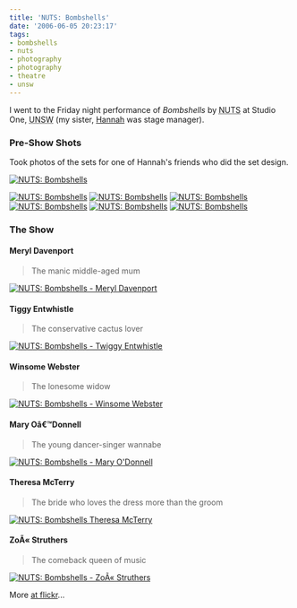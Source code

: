 ```yaml
---
title: 'NUTS: Bombshells'
date: '2006-06-05 20:23:17'
tags:
- bombshells
- nuts
- photography
- photography
- theatre
- unsw
---
```


I went to the Friday night performance of <em>Bombshells</em> by <acronym title="NewSouth University Theatre Society">NUTS</acronym> at Studio One, <acronym title="University of New South Wales">UNSW</acronym> (my sister, <a href="http://flickr.com/photos/jufemaiz/tags/hannah/">Hannah</a> was stage manager).
<h3>Pre-Show Shots</h3>
Took photos of the sets for one of Hannah's friends who did the set design.

<a href="http://flickr.com/photos/jufemaiz/159054852/"><img alt="NUTS: Bombshells" src="http://static.flickr.com/45/159054852_f48197477e.jpg" /></a>

<a href="http://flickr.com/photos/jufemaiz/159055059/"><img alt="NUTS: Bombshells" src="http://static.flickr.com/45/159055059_1965449c40_t.jpg" /></a> <a href="http://flickr.com/photos/jufemaiz/159055218/"><img alt="NUTS: Bombshells" src="http://static.flickr.com/60/159055218_2f0d048a80_t.jpg" /></a> <a href="http://flickr.com/photos/jufemaiz/159055151/"><img alt="NUTS: Bombshells" src="http://static.flickr.com/57/159055151_09789d3298_t.jpg" /></a> <a href="http://flickr.com/photos/jufemaiz/159055260/"><img alt="NUTS: Bombshells" src="http://static.flickr.com/50/159055260_82f91db7b5_t.jpg" /></a> <a href="http://flickr.com/photos/jufemaiz/159055350/"><img alt="NUTS: Bombshells" src="http://static.flickr.com/61/159055350_919012bbe4_t.jpg" /></a> <a href="http://flickr.com/photos/jufemaiz/159055426/"><img alt="NUTS: Bombshells" src="http://static.flickr.com/70/159055426_fdcdf836f7_t.jpg" /></a>
<h3>The Show</h3>
<h4>Meryl Davenport</h4>
<blockquote>The manic middle-aged mum</blockquote>
<a href="http://flickr.com/photos/jufemaiz/159166698/"><img alt="NUTS: Bombshells - Meryl Davenport" src="http://static.flickr.com/77/159166698_b46b032574.jpg?v=0" /></a>
<h4>Tiggy Entwhistle</h4>
<blockquote>The conservative cactus lover</blockquote>
<a href="http://flickr.com/photos/jufemaiz/159166614/"><img alt="NUTS: Bombshells - Twiggy Entwhistle" src="http://static.flickr.com/57/159166614_516130b87e.jpg?v=0" /></a>
<h4>Winsome Webster</h4>
<blockquote>The lonesome widow</blockquote>
<a href="http://flickr.com/photos/jufemaiz/159164041/"><img alt="NUTS: Bombshells - Winsome Webster" src="http://static.flickr.com/70/159164041_dbac243ff3.jpg" /></a>
<h4>Mary Oâ€™Donnell</h4>
<blockquote>The young dancer-singer wannabe</blockquote>
<a href="http://flickr.com/photos/jufemaiz/159164923/"><img alt="NUTS: Bombshells - Mary O'Donnell" src="http://static.flickr.com/68/159164923_8b08a15bb6.jpg?v=0" /></a>
<h4>Theresa McTerry</h4>
<blockquote>The bride who loves the dress more than the groom</blockquote>
<a href="http://flickr.com/photos/jufemaiz/159164830/"><img alt="NUTS: Bombshells Theresa McTerry" src="http://static.flickr.com/72/159164830_2517f07b65.jpg?v=0" /></a>
<h4>ZoÃ« Struthers</h4>
<blockquote>The comeback queen of music</blockquote>
<a href="http://flickr.com/photos/jufemaiz/159163929/"><img alt="NUTS: Bombshells - ZoÃ« Struthers" src="http://static.flickr.com/70/159163929_ec82b2ed73.jpg?v=0" /></a>

More <a href="http://flickr.com/photos/jufemaiz/tags/bombshells/">at flickr</a>...
